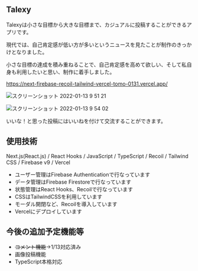 ## Talexy
Talexyは小さな目標から大きな目標まで、カジュアルに投稿することができるアプリです。

現代では、自己肯定感が低い方が多いというニュースを見たことが制作のきっかけとなりました。

小さな目標の達成を積み重ねることで、自己肯定感を高めて欲しい、そして私自身も利用したいと思い、制作に着手しました。

https://next-firebase-recoil-tailwind-vercel-tomo-0131.vercel.app/

![スクリーンショット 2022-01-13 9 51 21](https://user-images.githubusercontent.com/63157348/149246310-a5be6743-f896-4eef-94aa-4f8e59b1d50f.png)

![スクリーンショット 2022-01-13 9 54 02](https://user-images.githubusercontent.com/63157348/149246537-2b0fd33e-c6ce-4ce6-8861-5d6a7df70925.png)



いいな！と思った投稿にはいいねを付けて交流することができます。

## 使用技術
Next.js(React.js) / React Hooks / JavaScript / TypeScript / Recoil / Tailwind CSS / Firebase v9 / Vercel

- ユーザー管理はFirebase Authenticationで行なっています
- データ管理はFirebase Firestoreで行なっています
- 状態管理はReact Hooks、Recoilで行なっています
- CSSはTailwindCSSを利用しています
- モーダル開閉など、Recoilを導入しています
- Vercelにデプロイしています

## 今後の追加予定機能等
- ~~コメント機能~~→1/13対応済み
- 画像投稿機能
- TypeScript本格対応
